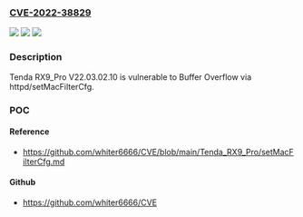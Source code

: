 ### [CVE-2022-38829](https://cve.mitre.org/cgi-bin/cvename.cgi?name=CVE-2022-38829)
![](https://img.shields.io/static/v1?label=Product&message=n%2Fa&color=blue)
![](https://img.shields.io/static/v1?label=Version&message=n%2Fa&color=blue)
![](https://img.shields.io/static/v1?label=Vulnerability&message=n%2Fa&color=brighgreen)

### Description

Tenda RX9_Pro V22.03.02.10 is vulnerable to Buffer Overflow via httpd/setMacFilterCfg.

### POC

#### Reference
- https://github.com/whiter6666/CVE/blob/main/Tenda_RX9_Pro/setMacFilterCfg.md

#### Github
- https://github.com/whiter6666/CVE

